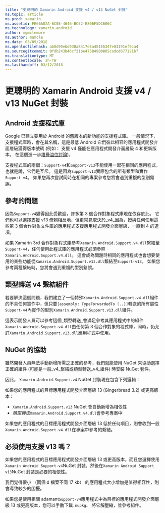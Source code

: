 ```yaml
---
title: "更聰明的 Xamarin Android 支援 v4 / v13 NuGet 封裝"
ms.topic: article
ms.prod: xamarin
ms.assetid: FE66A82A-6C05-4646-BC52-E806F5DC606C
ms.technology: xamarin-android
author: mgmclemore
ms.author: mamcle
ms.date: 03/09/2018
ms.openlocfilehash: ab8d90ebd938a8417e5a48155347e03191ef9ca4
ms.sourcegitcommit: 0fdb243b46cf21be47584900805cadcd077121bf
ms.translationtype: MT
ms.contentlocale: zh-TW
ms.lasthandoff: 03/12/2018
---
```

# <a name="smarter-xamarin-android-support-v4--v13-nuget-packages"></a>更聰明的 Xamarin Android 支援 v4 / v13 NuGet 封裝

## <a name="about-the-android-support-libraries"></a>Android 支援程式庫

Google 已建立要用於 Android 的舊版本的新功能的支援程式庫。 一般情況下，支援程式庫時，會在其名稱，這是最低 Android 它們彼此相容的應用程式開發介面層級獲得版本號碼 (例如： 支援 v4 僅能在應用程式開發介面層級 4 和更新版本。 在這個進一歩[堆疊溢位討論](http://stackoverflow.com/questions/9926403/android-support-package-compatibility-library-use-v4-or-v13))。 

支援程式庫的兩個：`Support-v4`和`Support-v13`不能使用一起在相同的應用程式，也就是說，它們是互斥。 這是因為`Support-v13`實際包含的所有類型和實作`Support-v4`。 如果您再次嘗試同時在相同的專案參考您將會遇到重複的型別錯誤。

## <a name="problems-with-referencing"></a>參考的問題

因為`Support-v4`變得因此受歡迎，許多第 3 個合作對象程式庫現在依存於此。 它們也可以選擇支援 v13 倚賴相反地，但更常見取決於_v4_因為，授與任何使用這些第 3 個合作對象文件庫的應用程式支援應用程式開發介面層級，一直到 4 的選項。

如果 Xamarin 3rd 合作對象程式庫參考`Xamarin.Android.Support.v4.dll`繫結至`Support-v4`，任何使用此程式庫的應用程式必須參照`Xamarin.Android.Support.v4.dll`。 這會成為問題時相同的應用程式也會想要使用的某些功能從`Xamarin.Android.Support.v13.dll`繫結至`Support-v13`。 如果您參考兩種繫結時，您將會遇到重複的型別錯誤。

## <a name="type-forwarded-v4-binding-assembly"></a>類型轉送 v4 繫結組件

若要解決這個問題，我們建立了一個特殊`Xamarin.Android.Support.v4.dll`組件的不具任何實作中，但只要`[assembly: TypeForwardedTo (..)]`轉送的所有屬性`Support-v4`內實作的型別`Xamarin.Android.Support.v13.dll`組件。

這表示開發人員可以參考這個_類型轉送_會滿足參考其應用程式中的組件`Xamarin.Android.Support.v4.dll`由任何第 3 個合作對象的程式庫，同時，仍允許`Xamarin.Android.Support.v13.dll`應用程式中使用。

## <a name="nuget-assistance"></a>NuGet 的協助

雖然開發人員無法手動新增所需之正確的參考，我們就能使用 NuGet 來協助選擇正確的組件 (可能是一般_v4_繫結或類型轉送_v4_組件) 時安裝 NuGet 套件。

因此， `Xamarin.Android.Support.v4` NuGet 封裝現在包含下列邏輯：

如果您的應用程式的目標應用程式開發介面層級 13 (Gingerbread 3.2) 或更高版本：

*   `Xamarin.Android.Support.v13` NuGet 會自動新增為相依性
*   _類型轉送_`Xamarin.Android.Support.v4.dll`會參考專案中

如果您的應用程式的目標應用程式開發介面層級 13 低於任何項目，則會收到一般`Xamarin.Android.Support.v4.dll`在專案中參考的繫結。

## <a name="do-i-have-to-use-support-v13"></a>必須使用支援 v13 嗎？

如果您的應用程式的目標應用程式開發介面層級 13 或更高版本，而且您選擇使用`Xamarin Android Support-v4`NuGet 封裝，然後在`Xamarin Android Support v13`NuGet 封裝是必要的相依性。

我們覺得很小 （兩個 d 檔案不同 17 kb） 的應用程式大小增加是值得相容性，則會導致較少的困擾。

如果您是使用相關 adamant`Support-v4`應用程式中為目標的應用程式開發介面層級 13 或更高版本，您可以手動下載`.nupkg`、 將它解壓縮，並參考組件。
